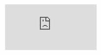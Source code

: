 ![Equation](https://latex.codecogs.com/svg.latex?%5Cce%7BCH_4%20%2B%202O%20%5Crightarrow%20CH_2O%20%2B%20H_2O%7D)
